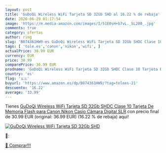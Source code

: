 ```yaml
---
layout: post
title: 'GuDoQi Wireless WiFi Tarjeta SD 32Gb SHD al 16.22 % de rebaja'
date: 2020-06-29 01:17:54
image: 'https://m.media-amazon.com/images/I/51E0sH+b7vL._SL200_.jpg'
comments: true
category: ofertas
author: ring
slug: 'B074361HW9-es GuDoQi Wireless WiFi Tarjeta SD 32Gb SHDC Clase 10 Tarjeta...'
tags: [ 'tole.es','canon','nikon','wifi', ]
actualPrice: 30.99 EUR
currency: EUR
price: 30.99
comparePrice: 36.99 EUR
prodname: 'GuDoQi Wireless WiFi Tarjeta SD 32Gb SHDC Clase 10 Tarjeta De Memoria Flash para Canon Nikon Casio Cámara Digital SLR'
country: 'es'
flag: '🇪🇸'
buyurl: 'https://www.amazon.es/dp/B074361HW9/?tag=tolees-21'
descuento: '16.22'
average: '33.99'
---
```


Tienes [GuDoQi Wireless WiFi Tarjeta SD 32Gb SHDC Clase 10 Tarjeta De Memoria Flash para Canon Nikon Casio Cámara Digital SLR](https://www.amazon.es/dp/B074361HW9/?tag=tolees-21) con precio final de  30.99 EUR (original: 36.99 EUR) (16.22 %  de rebaja) aqui!

[![GuDoQi Wireless WiFi Tarjeta SD 32Gb SHD](https://m.media-amazon.com/images/I/51E0sH+b7vL._SL200_.jpg)](https://www.amazon.es/dp/B074361HW9/?tag=tolees-21)

🔎:


[🛒 Comprar!!!](https://www.amazon.es/dp/B074361HW9/?tag=tolees-21)
